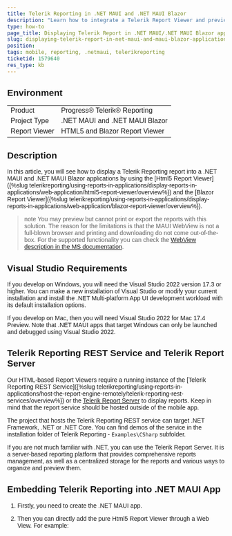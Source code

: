 ```yaml
---
title: Telerik Reporting in .NET MAUI and .NET MAUI Blazor
description: "Learn how to integrate a Telerik Report Viewer and preview a report into a .NET MAUI and .NET MAUI Blazor application."
type: how-to
page_title: Displaying Telerik Report in .NET MAUI/.NET MAUI Blazor application
slug: displaying-telerik-report-in-net-maui-and-maui-blazor-applications
position: 
tags: mobile, reporting, .netmaui, telerikreporting
ticketid: 1579640
res_type: kb
---
```


## Environment

<table>
	<tbody>
		<tr>
			<td>Product</td>
			<td>Progress® Telerik® Reporting</td>
		</tr>
		<tr>
			<td>Project Type</td>
			<td>.NET MAUI and .NET MAUI Blazor</td>
		</tr>
		<tr>
			<td>Report Viewer</td>
			<td>HTML5 and Blazor Report Viewer</td>
		</tr>
	</tbody>
</table>

## Description

In this article, you will see how to display a Telerik Reporting report into a .NET MAUI and .NET MAUI Blazor applications by using the [Html5 Report Viewer]({%slug telerikreporting/using-reports-in-applications/display-reports-in-applications/web-application/html5-report-viewer/overview%}) and the [Blazor Report Viewer]({%slug telerikreporting/using-reports-in-applications/display-reports-in-applications/web-application/blazor-report-viewer/overview%}).

>note You may preview but cannot print or export the reports with this solution. The reason for the limitations is that the MAUI WebView is not a full-blown browser and printing and downloading do not come out-of-the-box. For the supported functionality you can check the [WebView description in the MS documentation](https://learn.microsoft.com/en-us/dotnet/maui/user-interface/controls/webview?pivots=devices-android).

## Visual Studio Requirements

If you develop on Windows, you will need the Visual Studio 2022 version 17.3 or higher. You can make a new installation of Visual Studio or modify your current installation and install the .NET Multi-platform App UI development workload with its default installation options.

If you develop on Mac, then you will need Visual Studio 2022 for Mac 17.4 Preview. Note that .NET MAUI apps that target Windows can only be launched and debugged using Visual Studio 2022.

## Telerik Reporting REST Service and Telerik Report Server

Our HTML-based Report Viewers require a running instance of the [Telerik Reporting REST Service]({%slug telerikreporting/using-reports-in-applications/host-the-report-engine-remotely/telerik-reporting-rest-services/overview%}) or the [Telerik Report Server](https://www.telerik.com/report-server) to display reports. Keep in mind that the report service should be hosted outside of the mobile app.

The project that hosts the Telerik Reporting REST service can target .NET Framework, .NET or .NET Core. You can find demos of the service in the installation folder of Telerik Reporting - `Examples\CSharp` subfolder.

If you are not much familiar with .NET, you can use the Telerik Report Server. It is a server-based reporting platform that provides comprehensive reports management, as well as a centralized storage for the reports and various ways to organize and preview them.

## Embedding Telerik Reporting into .NET MAUI App

1. Firstly, you need to create the .NET MAUI app.
1. Then you can directly add the pure Html5 Report Viewer through a Web View. For example:

	````HTML
<WebView HeightRequest="600" WidthRequest="800">
		<WebView.Source>
			<HtmlWebViewSource>
				<HtmlWebViewSource.Html>
					<![CDATA[
	<html xmlns="http://www.w3.org/1999/xhtml">
		<head>
			<title>Telerik HTML5 Report Viewer Demo</title>
			<meta http-equiv="X-UA-Compatible" content="IE=edge" />
			<meta name="viewport" content="width=device-width, initial-scale=1, maximum-scale=1" />
			<script src="https://ajax.googleapis.com/ajax/libs/jquery/3.3.1/jquery.min.js"></script>
			<link href="https://kendo.cdn.telerik.com/{{site.kendosubsetversion}}/styles/kendo.common.min.css" rel="stylesheet" id="common-css" />
			<link href="https://kendo.cdn.telerik.com/{{site.kendosubsetversion}}/styles/kendo.blueopal.min.css" rel="stylesheet" id="skin-css" />
			<script src="https://demos.telerik.com/reporting/api/reports/resources/js/telerikReportViewer"></script>
			<style>
				body {
					font-family: Verdana, Arial, sans-serif;
					margin: 5px;
				}
			
				#reportViewer1 {
				. . .
				}
			</style>
		</head>
		<body>

			<div id="reportViewer1">
				loading...
			</div>

			<script type="text/javascript">
				$(document).ready(function () {
					$("#reportViewer1")
						.telerik_ReportViewer({
							serviceUrl: "https://demos.telerik.com/reporting/api/reports/",
							reportSource: {
								//parameters: {}
								//parameters: { Year: [2001, 2003, 2004] }
							},
							// Report Server connection configuration
							// If Report Server is used instead of hosting a REST Service, comment out 'serviceUrl' and 'reportSource' above
							// uncomment 'reportServer' and 'reportSource' below
							//reportServer: {
							//    url: "http://report-server-host:83",
							//    username: "admin",
							//    password: "adminpass"
							//},
							//reportSource: {
							//    // For Report Server, use "{Category}/{ReportName}"
							//    report: "Samples/Dashboard"
							//},
						});
				});
			</script>

		</body>
	</html>
	]]>
				</HtmlWebViewSource.Html>
			</HtmlWebViewSource>
		</WebView.Source>
	</WebView>
````

You can also put the page of the viewer into a separate html file and refer it into the web view.

## Embedding Telerik Reporting into a .NET MAUI Blazor App

In this scenario, we will use the Blazor wrapper of the Html5 Report Viewer. For details, check the article [How to Use Blazor Report Viewer]({%slug telerikreporting/using-reports-in-applications/display-reports-in-applications/web-application/blazor-report-viewer/how-to-use-blazor-report-viewer%}). 
You may also check our Native Blazor Report Viewer released in [R3 2022](https://www.telerik.com/support/whats-new/reporting/release-history/progress-telerik-reporting-r3-2022-16-2-22-914). An example can be found in the installation folder of Telerik Reporting, by default: `C:\Program Files (x86)\Progress\Telerik Reporting {{site.suiteversion}}\Examples\CSharp\CSharp.BlazorNativeExample.VS2022.sln`.

1. Create the MAUI Blazor app.
1. Add the `Telerik.ReportViewer.Blazor NuGet` package.
1. In the `wwwroot\index.html`, add the following scripts 

	````JavaScript
<head>
	…
		<script src="https://ajax.googleapis.com/ajax/libs/jquery/3.3.1/jquery.min.js"></script>
		<script src="https://kendo.cdn.telerik.com/{{site.kendosubsetversion}}/js/kendo.all.min.js"></script>
		<script src="https://demos.telerik.com/reporting/api/reports/resources/js/telerikReportViewer"></script>
	</head>
	<body>
	…
		<script src="_content/Telerik.ReportViewer.Blazor/interop.js" defer></script>
	</body>
````


1. Add the viewer to the `Index.razor` page:

	````HTML
@page "/"
	@using Telerik.ReportViewer.Blazor
	
	<h1>Telerik Reporting Blazor Report Viewer</h1>
	
	<style>
		.trv-report-viewer {
			width: 85%;
			height: 600px;
			padding-right: 50px;
		}
	</style>
	
	<link rel="stylesheet" href="https://unpkg.com/@@progress/kendo-theme-default@5.0.1/dist/all.css" />
	
	<ReportViewer @ref="reportViewer1"
		ViewerId="rv1"
		ServiceUrl="https://demos.telerik.com/reporting/api/reports"
		ReportSource="@(new ReportSourceOptions
						{
							Report = "Conference report.trdx",
											})"
		Parameters="@(new ParametersOptions { Editors = new EditorsOptions { MultiSelect = EditorType.ComboBox, SingleSelect = EditorType.ComboBox } })"
		ScaleMode="@(ScaleMode.FitPage)"
		Scale="1.0" />
		
	@code {
		ReportViewer reportViewer1;
	}
````


## Source Code

The two projects can be found in our GitHub repository:

* [Telerik Reporting in .NET MAUI project](https://github.com/telerik/reporting-samples/tree/master/TelerikReportingMaui)
* [Telerik Reporting in .NET MAUI Blazor project](https://github.com/telerik/reporting-samples/tree/master/TelerikReportingMauiBlazor)
